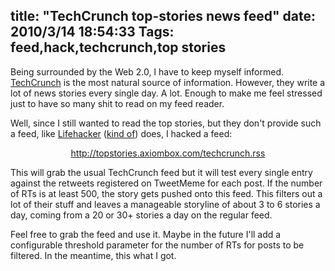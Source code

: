 title: "TechCrunch top-stories news feed"
date: 2010/3/14 18:54:33
Tags: feed,hack,techcrunch,top stories
---
Being surrounded by the Web 2.0, I have to keep myself informed. <a href="http://techcrunch.com">TechCrunch</a> is the most natural source of information. However, they write a lot of news stories every single day. A lot. Enough to make me feel stressed just to have so many shit to read on my feed reader.

Well, since I still wanted to read the top stories, but they don't provide such a feed, like <a href="http://lifehacker.com/">Lifehacker</a> (<a href="http://lifehacker.com/tag/top/index.xml">kind of</a>) does, I hacked a feed:
<p style="text-align: center;"><a href="http://topstories.axiombox.com/techcrunch.rss">http://topstories.axiombox.com/techcrunch.rss</a></p>
This will grab the usual TechCrunch feed but it will test every single entry against the retweets registered on TweetMeme for each post. If the number of RTs is at least 500, the story gets pushed onto this feed. This filters out a lot of their stuff and leaves a manageable storyline of about 3 to 6 stories a day, coming from a 20 or 30+ stories a day on the regular feed.

Feel free to grab the feed and use it. Maybe in the future I'll add a configurable threshold parameter for the number of RTs for posts to be filtered. In the meantime, this what I got.